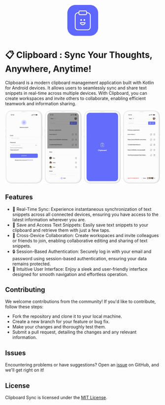 <p align="center">
  <img src="https://github.com/siloxa/clipboard-android/blob/main/logo.png" alt="Clipboarrd Logo" width="100" height="100">
</p>

# 📋 Clipboard : Sync Your Thoughts, Anywhere, Anytime!
Clipboard is a modern clipboard management application built with Kotlin for Android devices. It allows users to seamlessly sync and share text snippets in real-time across multiple devices. With Clipboard, you can create workspaces and invite others to collaborate, enabling efficient teamwork and information sharing.

<p align="center">
  <img src="https://github.com/siloxa/clipboard-android/blob/main/screens.png" alt="Screenshot 1" width="700"> 
</p> 

## Features
- 🔄 Real-Time Sync: Experience instantaneous synchronization of text snippets across all connected devices, ensuring you have access to the latest information wherever you are.
- 💾 Save and Access Text Snippets: Easily save text snippets to your clipboard and retrieve them with just a few taps.
- 🔄 Cross-Device Collaboration: Create workspaces and invite colleagues or friends to join, enabling collaborative editing and sharing of text snippets.
- 🔒 Session-Based Authentication: Securely log in with your email and password using session-based authentication, ensuring your data remains protected.
- 🎨 Intuitive User Interface: Enjoy a sleek and user-friendly interface designed for smooth navigation and effortless operation.

## Contributing
We welcome contributions from the community! If you'd like to contribute, follow these steps:

- Fork the repository and clone it to your local machine.
- Create a new branch for your feature or bug fix.
- Make your changes and thoroughly test them.
- Submit a pull request, detailing the changes and any relevant information.

## Issues
Encountering problems or have suggestions? Open an [issue](https://github.com/siloxa/clipboard-android/issues) on GitHub, and we'll get right on it!

## License
Clipboard Sync is licensed under the [MIT License](https://github.com/siloxa/clipboard-android/blob/main/LICENSE).
